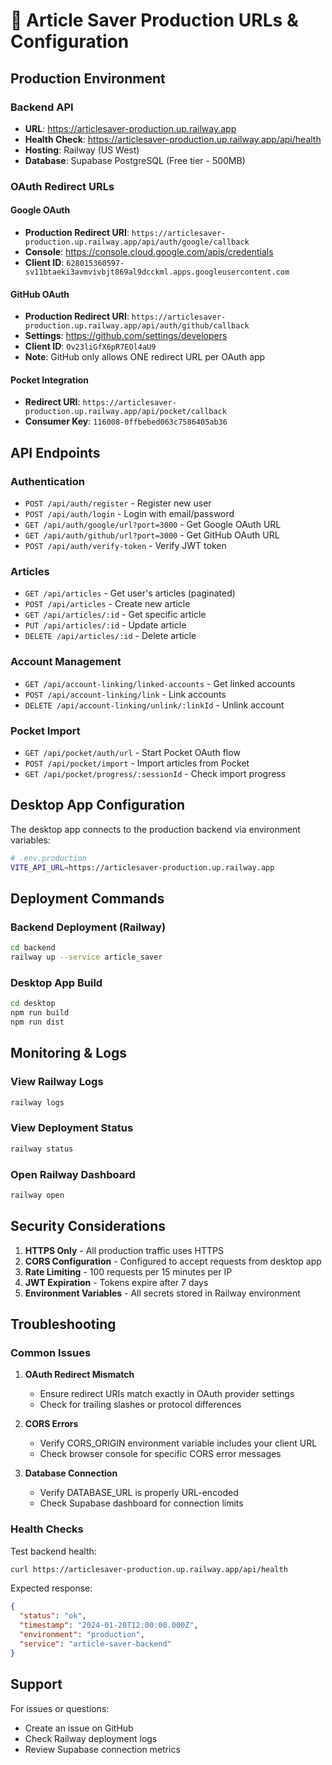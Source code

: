 # 🚀 Article Saver Production URLs & Configuration

## Production Environment

### Backend API
- **URL**: https://articlesaver-production.up.railway.app
- **Health Check**: https://articlesaver-production.up.railway.app/api/health
- **Hosting**: Railway (US West)
- **Database**: Supabase PostgreSQL (Free tier - 500MB)

### OAuth Redirect URLs

#### Google OAuth
- **Production Redirect URI**: `https://articlesaver-production.up.railway.app/api/auth/google/callback`
- **Console**: https://console.cloud.google.com/apis/credentials
- **Client ID**: `628015360597-sv11btaeki3avmvivbjt869al9dcckml.apps.googleusercontent.com`

#### GitHub OAuth
- **Production Redirect URI**: `https://articlesaver-production.up.railway.app/api/auth/github/callback`
- **Settings**: https://github.com/settings/developers
- **Client ID**: `Ov23liGfX6pR7EOl4aU9`
- **Note**: GitHub only allows ONE redirect URL per OAuth app

#### Pocket Integration
- **Redirect URI**: `https://articlesaver-production.up.railway.app/api/pocket/callback`
- **Consumer Key**: `116008-0ffbebed063c7586405ab36`

## API Endpoints

### Authentication
- `POST /api/auth/register` - Register new user
- `POST /api/auth/login` - Login with email/password
- `GET /api/auth/google/url?port=3000` - Get Google OAuth URL
- `GET /api/auth/github/url?port=3000` - Get GitHub OAuth URL
- `POST /api/auth/verify-token` - Verify JWT token

### Articles
- `GET /api/articles` - Get user's articles (paginated)
- `POST /api/articles` - Create new article
- `GET /api/articles/:id` - Get specific article
- `PUT /api/articles/:id` - Update article
- `DELETE /api/articles/:id` - Delete article

### Account Management
- `GET /api/account-linking/linked-accounts` - Get linked accounts
- `POST /api/account-linking/link` - Link accounts
- `DELETE /api/account-linking/unlink/:linkId` - Unlink account

### Pocket Import
- `GET /api/pocket/auth/url` - Start Pocket OAuth flow
- `POST /api/pocket/import` - Import articles from Pocket
- `GET /api/pocket/progress/:sessionId` - Check import progress

## Desktop App Configuration

The desktop app connects to the production backend via environment variables:

```bash
# .env.production
VITE_API_URL=https://articlesaver-production.up.railway.app
```

## Deployment Commands

### Backend Deployment (Railway)
```bash
cd backend
railway up --service article_saver
```

### Desktop App Build
```bash
cd desktop
npm run build
npm run dist
```

## Monitoring & Logs

### View Railway Logs
```bash
railway logs
```

### View Deployment Status
```bash
railway status
```

### Open Railway Dashboard
```bash
railway open
```

## Security Considerations

1. **HTTPS Only** - All production traffic uses HTTPS
2. **CORS Configuration** - Configured to accept requests from desktop app
3. **Rate Limiting** - 100 requests per 15 minutes per IP
4. **JWT Expiration** - Tokens expire after 7 days
5. **Environment Variables** - All secrets stored in Railway environment

## Troubleshooting

### Common Issues

1. **OAuth Redirect Mismatch**
   - Ensure redirect URIs match exactly in OAuth provider settings
   - Check for trailing slashes or protocol differences

2. **CORS Errors**
   - Verify CORS_ORIGIN environment variable includes your client URL
   - Check browser console for specific CORS error messages

3. **Database Connection**
   - Verify DATABASE_URL is properly URL-encoded
   - Check Supabase dashboard for connection limits

### Health Checks

Test backend health:
```bash
curl https://articlesaver-production.up.railway.app/api/health
```

Expected response:
```json
{
  "status": "ok",
  "timestamp": "2024-01-20T12:00:00.000Z",
  "environment": "production",
  "service": "article-saver-backend"
}
```

## Support

For issues or questions:
- Create an issue on GitHub
- Check Railway deployment logs
- Review Supabase connection metrics